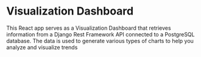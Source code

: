 # Visualization Dashboard
This React app serves as a Visualization Dashboard that
                retrieves information from a Django Rest Framework API connected
                to a PostgreSQL database. The data is used to generate various
                types of charts to help you analyze and visualize trends
